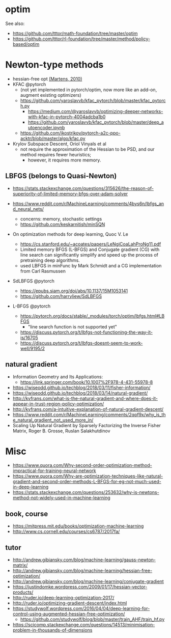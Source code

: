 # optim
See also:
* https://github.com/tttor/math-foundation/tree/master/optim
* https://github.com/tttor/rl-foundation/tree/master/method/policy-based/optim

# Newton-type methods
* hessian-free opt [(Martens, 2010)](hdf_martens_2010.md)
* KFAC @pytorch
  * (not yet implemented in pytorch/optim, now more like an add-on, augment existing optimizers)
  * https://github.com/yaroslavvb/kfac_pytorch/blob/master/kfac_pytorch.py
    * https://medium.com/@yaroslavvb/optimizing-deeper-networks-with-kfac-in-pytorch-4004adcba1b0
    * https://github.com/yaroslavvb/kfac_pytorch/blob/master/deep_autoencoder.ipynb
  * https://github.com/ikostrikov/pytorch-a2c-ppo-acktr/blob/master/algo/kfac.py
* Krylov Subspace Descent, Oriol Vinyals et al
  * not require the approximation of the Hessian to be PSD, and our method requires fewer heuristics;
    * however, it requires more memory.

## LBFGS (belongs to Quasi-Newton)
* https://stats.stackexchange.com/questions/315626/the-reason-of-superiority-of-limited-memory-bfgs-over-adam-solver
* https://www.reddit.com/r/MachineLearning/comments/4bys6n/lbfgs_and_neural_nets/
  * concerns: memory, stochastic settings
  * https://github.com/keskarnitish/minSQN
* On optimization methods for deep learning, Quoc V. Le
  * https://cs.stanford.edu/~acoates/papers/LeNgiCoaLahProNg11.pdf
  * Limited memory BFGS (L-BFGS) and
    Conjugate gradient (CG) with line search
    can significantly simplify and speed up the
    process of pretraining deep algorithms.
  * used LBFGS in minFunc by Mark Schmidt and a
    CG implementation from Carl Rasmussen

* SdLBFGS @pytorch
  * https://epubs.siam.org/doi/abs/10.1137/15M1053141
  * https://github.com/harryliew/SdLBFGS
* L-BFGS @pytorch
  * https://pytorch.org/docs/stable/_modules/torch/optim/lbfgs.html#LBFGS
    * "line search function is not supported yet"
  * https://discuss.pytorch.org/t/lbfgs-not-functioning-the-way-it-is/16705
  * https://discuss.pytorch.org/t/lbfgs-doesnt-seem-to-work-well/9195/2

## natural gradient
* Information Geometry and Its Applications:
  * https://link.springer.com/book/10.1007%2F978-4-431-55978-8
* https://wiseodd.github.io/techblog/2018/03/11/fisher-information/
* https://wiseodd.github.io/techblog/2018/03/14/natural-gradient/
* http://kvfrans.com/what-is-the-natural-gradient-and-where-does-it-appear-in-trust-region-policy-optimization/
* http://kvfrans.com/a-intuitive-explanation-of-natural-gradient-descent/
* https://www.reddit.com/r/MachineLearning/comments/2qpf9x/why_is_the_natural_gradient_not_used_more_in/
* Scaling Up Natural Gradient by Sparsely Factorizing the Inverse Fisher Matrix, Roger B. Grosse, Ruslan Salakhutdinov


# Misc
* https://www.quora.com/Why-second-order-optimization-method-impractical-for-training-neural-network
* https://www.quora.com/Why-are-optimization-techniques-like-natural-gradient-and-second-order-methods-L-BFGS-for-eg-not-much-used-in-deep-learning
* https://stats.stackexchange.com/questions/253632/why-is-newtons-method-not-widely-used-in-machine-learning

## book, course
* https://mitpress.mit.edu/books/optimization-machine-learning
* http://www.cs.cornell.edu/courses/cs6787/2017fa/

## tutor
* http://andrew.gibiansky.com/blog/machine-learning/gauss-newton-matrix/
* http://andrew.gibiansky.com/blog/machine-learning/hessian-free-optimization/
* http://andrew.gibiansky.com/blog/machine-learning/conjugate-gradient
* https://justindomke.wordpress.com/2009/01/17/hessian-vector-products/
* http://ruder.io/deep-learning-optimization-2017/
* http://ruder.io/optimizing-gradient-descent/index.html
* https://studywolf.wordpress.com/2016/04/04/deep-learning-for-control-using-augmented-hessian-free-optimization/
  * https://github.com/studywolf/blog/blob/master/train_AHF/train_hf.py
* https://scicomp.stackexchange.com/questions/14513/minimisation-problem-in-thousands-of-dimensions
